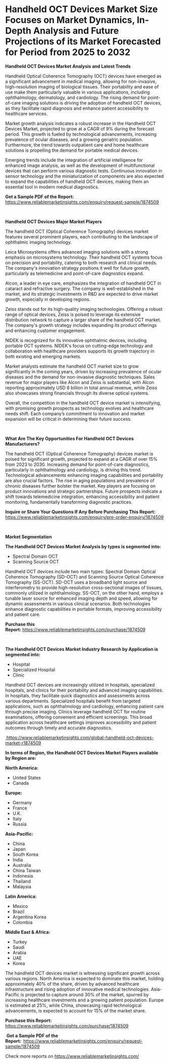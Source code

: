 <p><h1>Handheld OCT Devices Market Size Focuses on Market Dynamics, In-Depth Analysis and Future Projections of its Market Forecasted for Period from 2025 to 2032</h1></p><p><strong>Handheld OCT Devices Market Analysis and Latest Trends</strong></p>
<p><p>Handheld Optical Coherence Tomography (OCT) devices have emerged as a significant advancement in medical imaging, allowing for non-invasive, high-resolution imaging of biological tissues. Their portability and ease of use make them particularly valuable in various applications, including ophthalmology, dermatology, and cardiology. The rising demand for point-of-care imaging solutions is driving the adoption of handheld OCT devices, as they facilitate rapid diagnosis and enhance patient accessibility to healthcare services.</p><p>Market growth analysis indicates a robust increase in the Handheld OCT Devices Market, projected to grow at a CAGR of 9% during the forecast period. This growth is fueled by technological advancements, increasing prevalence of ocular diseases, and a growing geriatric population. Furthermore, the trend towards outpatient care and home healthcare solutions is propelling the demand for portable medical devices.</p><p>Emerging trends include the integration of artificial intelligence for enhanced image analysis, as well as the development of multifunctional devices that can perform various diagnostic tests. Continuous innovation in sensor technology and the miniaturization of components are also expected to expand the capabilities of handheld OCT devices, making them an essential tool in modern medical diagnostics.</p></p>
<p><strong>Get a Sample PDF of the Report:&nbsp;</strong> <a href="https://www.reliablemarketinsights.com/enquiry/request-sample/1874509?utm_campaign=3181&utm_medium=2&utm_source=Github&utm_content=ia&utm_term=05032025&utm_id=handheld-oct-devices">https://www.reliablemarketinsights.com/enquiry/request-sample/1874509</a></p>
<p>&nbsp;</p>
<p><strong>Handheld OCT Devices Major Market Players</strong></p>
<p><p>The handheld OCT (Optical Coherence Tomography) devices market features several prominent players, each contributing to the landscape of ophthalmic imaging technology.</p><p>Leica Microsystems offers advanced imaging solutions with a strong emphasis on microsystems technology. Their handheld OCT systems focus on precision and portability, catering to both research and clinical needs. The company's innovation strategy positions it well for future growth, particularly as telemedicine and point-of-care diagnostics expand.</p><p>Alcon, a leader in eye care, emphasizes the integration of handheld OCT in cataract and refractive surgery. The company is well-established in the market, and its strategic investments in R&D are expected to drive market growth, especially in developing regions.</p><p>Zeiss stands out for its high-quality imaging technologies. Offering a robust range of optical devices, Zeiss is poised to leverage its extensive distribution network to capture a larger share of the handheld OCT market. The company's growth strategy includes expanding its product offerings and enhancing customer engagement.</p><p>NIDEK is recognized for its innovative ophthalmic devices, including portable OCT systems. NIDEK's focus on cutting-edge technology and collaboration with healthcare providers supports its growth trajectory in both existing and emerging markets.</p><p>Market analysts estimate the handheld OCT market size to grow significantly in the coming years, driven by increasing prevalence of ocular diseases and the demand for non-invasive diagnostic techniques. Sales revenue for major players like Alcon and Zeiss is substantial, with Alcon reporting approximately USD 8 billion in total annual revenue, while Zeiss also showcases strong financials through its diverse optical systems.</p><p>Overall, the competition in the handheld OCT device market is intensifying, with promising growth prospects as technology evolves and healthcare needs shift. Each company’s commitment to innovation and market expansion will be critical in determining their future success.</p></p>
<p>&nbsp;</p>
<p><strong>What Are The Key Opportunities For Handheld OCT Devices Manufacturers?</strong></p>
<p><p>The handheld OCT (Optical Coherence Tomography) devices market is poised for significant growth, projected to expand at a CAGR of over 15% from 2023 to 2030. Increasing demand for point-of-care diagnostics, particularly in ophthalmology and cardiology, is driving this trend. Technological advancements enhancing imaging capabilities and portability are also crucial factors. The rise in aging populations and prevalence of chronic diseases further bolster the market. Key players are focusing on product innovations and strategic partnerships. Future prospects indicate a shift towards telemedicine integration, enhancing accessibility and patient monitoring, fundamentally transforming diagnostic practices.</p></p>
<p><strong>Inquire or Share Your Questions If Any Before Purchasing This Report:</strong> <a href="https://www.reliablemarketinsights.com/enquiry/pre-order-enquiry/1874509?utm_campaign=3181&utm_medium=2&utm_source=Github&utm_content=ia&utm_term=05032025&utm_id=handheld-oct-devices">https://www.reliablemarketinsights.com/enquiry/pre-order-enquiry/1874509</a></p>
<p>&nbsp;</p>
<p><strong>Market Segmentation</strong></p>
<p><strong>The Handheld OCT Devices Market Analysis by types is segmented into:</strong></p>
<p><ul><li>Spectral Domain OCT</li><li>Scanning Source OCT</li></ul></p>
<p><p>Handheld OCT devices include two main types: Spectral Domain Optical Coherence Tomography (SD-OCT) and Scanning Source Optical Coherence Tomography (SS-OCT). SD-OCT uses a broadband light source and interferometry to provide high-resolution cross-sectional images of tissues, commonly utilized in ophthalmology. SS-OCT, on the other hand, employs a tunable laser source for enhanced imaging depth and speed, allowing for dynamic assessments in various clinical scenarios. Both technologies enhance diagnostic capabilities in portable formats, improving accessibility and patient care.</p></p>
<p><strong>Purchase this Report:&nbsp;</strong><a href="https://www.reliablemarketinsights.com/purchase/1874509?utm_campaign=3181&utm_medium=2&utm_source=Github&utm_content=ia&utm_term=05032025&utm_id=handheld-oct-devices">https://www.reliablemarketinsights.com/purchase/1874509</a></p>
<p>&nbsp;</p>
<p><strong>The Handheld OCT Devices Market Industry Research by Application is segmented into:</strong></p>
<p><ul><li>Hospital</li><li>Specialized Hospital</li><li>Clinic</li></ul></p>
<p><p>Handheld OCT devices are increasingly utilized in hospitals, specialized hospitals, and clinics for their portability and advanced imaging capabilities. In hospitals, they facilitate quick diagnostics and assessments across various departments. Specialized hospitals benefit from targeted applications, such as ophthalmology and cardiology, enhancing patient care through precise imaging. Clinics leverage handheld OCT for routine examinations, offering convenient and efficient screenings. This broad application across healthcare settings improves accessibility and patient outcomes through timely and accurate diagnostics.</p></p>
<p><a href="https://www.reliablemarketinsights.com/global-handheld-oct-devices-market-r1874509?utm_campaign=3181&utm_medium=2&utm_source=Github&utm_content=ia&utm_term=05032025&utm_id=handheld-oct-devices">&nbsp;https://www.reliablemarketinsights.com/global-handheld-oct-devices-market-r1874509</a></p>
<p><strong>In terms of Region, the Handheld OCT Devices Market Players available by Region are:</strong></p>
<p>
    <p> <strong> North America: </strong>
        <ul>
            <li>United States</li>
            <li>Canada</li>
        </ul>
        </p> 
    <p> <strong> Europe: </strong>
        <ul>
            <li>Germany</li>
            <li>France</li>
            <li>U.K.</li>
            <li>Italy</li>
            <li>Russia</li>
        </ul>
        </p> 
    <p> <strong> Asia-Pacific: </strong>
        <ul>
            <li>China</li>
            <li>Japan</li>
            <li>South Korea</li>
            <li>India</li>
            <li>Australia</li>
            <li>China Taiwan</li>
            <li>Indonesia</li>
            <li>Thailand</li>
            <li>Malaysia</li>
        </ul>
        </p> 
    <p> <strong> Latin America: </strong>
        <ul>
            <li>Mexico</li>
            <li>Brazil</li>
            <li>Argentina Korea</li>
            <li>Colombia</li>
        </ul>
        </p> 
    <p> <strong> Middle East & Africa: </strong>
        <ul>
            <li>Turkey</li>
            <li>Saudi</li>
            <li>Arabia</li>
            <li>UAE</li>
            <li>Korea</li>
        </ul>
    </p>
    </p>
<p><p>The handheld OCT devices market is witnessing significant growth across various regions. North America is expected to dominate this market, holding approximately 40% of the share, driven by advanced healthcare infrastructure and rising adoption of innovative medical technologies. Asia-Pacific is projected to capture around 30% of the market, spurred by increasing healthcare investments and a growing patient population. Europe is estimated at 25%, while China, showcasing rapid technological advancements, is expected to account for 15% of the market share.</p></p>
<p><strong>Purchase this Report: </strong><a href="https://www.reliablemarketinsights.com/purchase/1874509?utm_campaign=3181&utm_medium=2&utm_source=Github&utm_content=ia&utm_term=05032025&utm_id=handheld-oct-devices">https://www.reliablemarketinsights.com/purchase/1874509</a></p>
<p>&nbsp;<strong>Get a Sample PDF of the Report:&nbsp;&nbsp;</strong><a href="https://www.reliablemarketinsights.com/enquiry/request-sample/1874509?utm_campaign=3181&utm_medium=2&utm_source=Github&utm_content=ia&utm_term=05032025&utm_id=handheld-oct-devices">https://www.reliablemarketinsights.com/enquiry/request-sample/1874509</a></p>
<p><strong></strong></p>
<p>Check more reports on <a href="https://www.reliablemarketinsights.com/?utm_campaign=3181&utm_medium=2&utm_source=Github&utm_content=ia&utm_term=05032025&utm_id=handheld-oct-devices">https://www.reliablemarketinsights.com/</a></p>